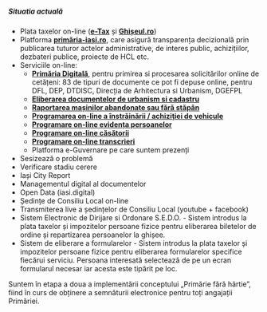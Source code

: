 ##### Situatia actuală

* Plata taxelor on-line (**[e-Tax][1]** și **[Ghișeul.ro][2]**)
* Platforma **[primăria-iași.ro][3]**, care asigură transparența decizională prin publicarea tuturor actelor administrative, de interes public, achizițiilor, dezbateri publice, proiecte de HCL etc.
* Serviciile on-line:
   * **[Primăria Digitală][4]**, pentru primirea si procesarea solicitărilor online de cetățeni: 83 de tipuri de documente ce pot fi depuse online, pentru DFL, DEP, DTDISC, Direcția de Arhitectura si Urbanism, DGEFPL
   * **[Eliberarea documentelor de urbanism si cadastru][5]**
   * **[Raportarea mașinilor abandonate sau fără stăpân][6]**
   * **[Programarea on-line a înstrăinării / achiziției de vehicule][7]**
   * **[Programare on-line evidența persoanelor][8]**
   * **[Programare on-line căsătorii][9]**
   * **[Programare on-line transcrieri][10]**
   * Platforma e-Guvernare pe care suntem prezenți
* Sesizează o problemă
* Verificare stadiu cerere
* Iași City Report
* Managementul digital al documentelor
* Open Data (iasi.digital)
* Ședințe de Consiliu Local on-line
* Transmiterea live a ședințelor de Consiliu Local (youtube + facebook)
* Sistem Electronic de Dirijare si Ordonare S.E.D.O. - Sistem introdus la plata taxelor și impozitelor persoane fizice pentru eliberarea biletelor de ordine și repartizarea persoanelor la ghișee.
* Sistem de eliberare a formularelor - Sistem introdus la plata taxelor și impozitelor persoane fizice pentru eliberarea formularelor specifice fiecărui serviciu. Persoana interesată selectează de pe un ecran formularul necesar iar acesta este tipărit pe loc.

Suntem în etapa a doua a implementării conceptului „Primărie fără hârtie”, fiind în curs de obținere a semnăturii electronice pentru toți angajații Primăriei.


[1]: https://dfpl.primaria-iasi.ro/index.aspx
[2]: https://www.ghiseul.ro/ghiseul/public
[3]: http://www.primaria-iasi.ro/
[4]: https://servicii.ghiseulonline.ro/dm_depuneri_online/forms.nsf?Open&c=144788297A19012E4225784E002A30A6
[5]: https://edirect.e-guvernare.ro/Admin/Servicii/ServiciuVizualizare.aspx?IdInregistrare=91&IdOperatiune=4
[6]: http://ma.primaria-iasi.ro/
[7]: https://pauto.primaria-iasi.ro/
[8]: https://www.dlep-iasi.ro/programare-carte-identitate.html
[9]: https://www.dlep-iasi.ro/programare-casatorie.html
[10]: https://www.dlep-iasi.ro/programare-transcrieri.html